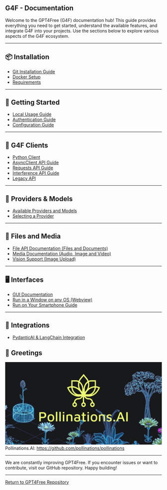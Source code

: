 ## G4F - Documentation

Welcome to the GPT4Free (G4F) documentation hub! This guide provides everything you need to get started, understand the available features, and integrate G4F into your projects. Use the sections below to explore various aspects of the G4F ecosystem.

---

## 📦 Installation

- [Git Installation Guide](git.md)
- [Docker Setup](docker.md)
- [Requirements](requirements.md)

---

## 🚀 Getting Started

- [Local Usage Guide](local.md)
- [Authentication Guide](authentication.md)
- [Configuration Guide](configuration.md)

---

## 🤖 G4F Clients

- [Python Client](client.md)
- [AsyncClient API Guide](async_client.md)
- [Requests API Guide](requests.md)
- [Interference API Guide](interference-api.md)
- [Legacy API](legacy.md)

---

## 🧠 Providers & Models

- [Available Providers and Models](providers-and-models.md)
- [Selecting a Provider](selecting_a_provider.md)

---

## 📂 Files and Media

- [File API Documentation (Files and Documents)](file.md)
- [Media Documentation (Audio, Image and Video)](media.md)
- [Vision Support (Image Upload)](vision.md)

---

## 🖥️ Interfaces

- [GUI Documentation](gui.md)
- [Run in a Window on any OS (Webview)](webview.md)
- [Run on Your Smartphone Guide](guides/phone.md)

---

## 🧩 Integrations

- [PydanticAI & LangChain Integration](pydantic_ai.md)


## 🤗 Greetings

![Pollinations.AI](https://raw.githubusercontent.com/pollinations/pollinations/refs/heads/master/pollinations.ai/public/banner.webp)
Pollinations.AI: https://github.com/pollinations/pollinations


---

We are constantly improving GPT4Free. If you encounter issues or want to contribute, visit our GitHub repository. Happy building!

---

[Return to GPT4Free Repository](https://github.com/xtekky/gpt4free)